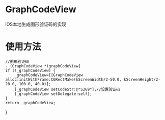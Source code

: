 # GraphCodeView
iOS本地生成图形验证码的实现

# 使用方法
    //图形验证码
    - (GraphCodeView *)graphCodeView{
    if (!_graphCodeView) {
        _graphCodeView=[[GraphCodeView alloc]initWithFrame:CGRectMake(kScreenWidth/2-50.0, kScreenHeight/2-20.0, 100.0, 40.0)];
        [_graphCodeView setCodeStr:@"S3G9"];//设置验证码
        [_graphCodeView setDelegate:self];
    }
    return _graphCodeView;
}

